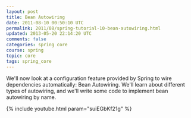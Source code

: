 ```yaml
---           
layout: post
title: Bean Autowiring
date: 2011-08-10 00:50:10 UTC
permalink: 2011/08/spring-tutorial-10-bean-autowiring.html
updated: 2013-05-20 22:14:20 UTC
comments: false
categories: spring core
course: spring
topic: core
tags: spring_core
---
```


We'll now look at a configuration feature provided by Spring to wire dependencies automatically: Bean Autowiring. We'll learn about different types of autowiring, and we'll write some code to implement bean autowiring by name. 

{% include youtube.html param="suiEGbKf21g" %}